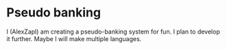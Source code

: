 # Pseudo banking
 I (AlexZapl) am creating a pseudo-banking system for fun. I plan to develop it further. Maybe I will make multiple languages.
